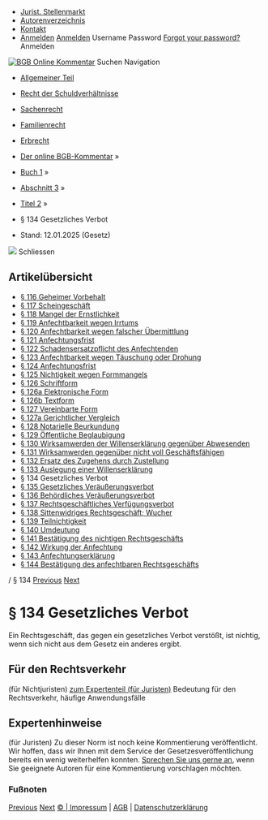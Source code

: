   * [Jurist. Stellenmarkt](https://bgb.kommentar.de/Buch-1/Abschnitt-3/Titel-2/</job-board> "Jurist. Stellenmarkt")
  * [Autorenverzeichnis](https://bgb.kommentar.de/Buch-1/Abschnitt-3/Titel-2/</Autorenverzeichnis> "Autorenverzeichnis")
  * [Kontakt](https://bgb.kommentar.de/Buch-1/Abschnitt-3/Titel-2/</Kontakt>)
  * [Anmelden](https://bgb.kommentar.de/Buch-1/Abschnitt-3/Titel-2/<#login> "show login form") [Anmelden](https://bgb.kommentar.de/Buch-1/Abschnitt-3/Titel-2/<#> "hide login form") Username Password
[Forgot your password?](https://bgb.kommentar.de/Buch-1/Abschnitt-3/Titel-2/</user/forgotpassword>) Anmelden 


[![BGB Online Kommentar](https://bgb.kommentar.de/extension/bgb/design/bgb/images/logo.png)](https://bgb.kommentar.de/Buch-1/Abschnitt-3/Titel-2/</> "BGB Online Kommentar")
Suchen
Navigation
  * [Allgemeiner Teil](https://bgb.kommentar.de/Buch-1/Abschnitt-3/Titel-2/</Buch-1>)
  * [Recht der Schuldverhältnisse](https://bgb.kommentar.de/Buch-1/Abschnitt-3/Titel-2/</Buch-2>)
  * [Sachenrecht](https://bgb.kommentar.de/Buch-1/Abschnitt-3/Titel-2/</Buch-3>)
  * [Familienrecht](https://bgb.kommentar.de/Buch-1/Abschnitt-3/Titel-2/</Buch-4>)
  * [Erbrecht](https://bgb.kommentar.de/Buch-1/Abschnitt-3/Titel-2/</Buch-5>)


  * [Der online BGB-Kommentar](https://bgb.kommentar.de/Buch-1/Abschnitt-3/Titel-2/</>) »
  * [Buch 1](https://bgb.kommentar.de/Buch-1/Abschnitt-3/Titel-2/</Buch-1>) »
  * [Abschnitt 3](https://bgb.kommentar.de/Buch-1/Abschnitt-3/Titel-2/</Buch-1/Abschnitt-3>) »
  * [Titel 2](https://bgb.kommentar.de/Buch-1/Abschnitt-3/Titel-2/</Buch-1/Abschnitt-3/Titel-2>) »
  * § 134 Gesetzliches Verbot 
  * Stand: 12.01.2025 (Gesetz) 


![](https://vg01.met.vgwort.de/na/1c9909529ead4f509072c06d9081a7d5)
Schliessen 
## Artikelübersicht
  * [ § 116 Geheimer Vorbehalt ](https://bgb.kommentar.de/Buch-1/Abschnitt-3/Titel-2/</Buch-1/Abschnitt-3/Titel-2/Geheimer-Vorbehalt>)
  * [ § 117 Scheingeschäft ](https://bgb.kommentar.de/Buch-1/Abschnitt-3/Titel-2/</Buch-1/Abschnitt-3/Titel-2/Scheingeschaeft>)
  * [ § 118 Mangel der Ernstlichkeit ](https://bgb.kommentar.de/Buch-1/Abschnitt-3/Titel-2/</Buch-1/Abschnitt-3/Titel-2/Mangel-der-Ernstlichkeit>)
  * [ § 119 Anfechtbarkeit wegen Irrtums ](https://bgb.kommentar.de/Buch-1/Abschnitt-3/Titel-2/</Buch-1/Abschnitt-3/Titel-2/Anfechtbarkeit-wegen-Irrtums>)
  * [ § 120 Anfechtbarkeit wegen falscher Übermittlung ](https://bgb.kommentar.de/Buch-1/Abschnitt-3/Titel-2/</Buch-1/Abschnitt-3/Titel-2/Anfechtbarkeit-wegen-falscher-Uebermittlung>)
  * [ § 121 Anfechtungsfrist ](https://bgb.kommentar.de/Buch-1/Abschnitt-3/Titel-2/</Buch-1/Abschnitt-3/Titel-2/Anfechtungsfrist>)
  * [ § 122 Schadensersatzpflicht des Anfechtenden ](https://bgb.kommentar.de/Buch-1/Abschnitt-3/Titel-2/</Buch-1/Abschnitt-3/Titel-2/Schadensersatzpflicht-des-Anfechtenden>)
  * [ § 123 Anfechtbarkeit wegen Täuschung oder Drohung ](https://bgb.kommentar.de/Buch-1/Abschnitt-3/Titel-2/</Buch-1/Abschnitt-3/Titel-2/Anfechtbarkeit-wegen-Taeuschung-oder-Drohung>)
  * [ § 124 Anfechtungsfrist ](https://bgb.kommentar.de/Buch-1/Abschnitt-3/Titel-2/</Buch-1/Abschnitt-3/Titel-2/Anfechtungsfrist2>)
  * [ § 125 Nichtigkeit wegen Formmangels ](https://bgb.kommentar.de/Buch-1/Abschnitt-3/Titel-2/</Buch-1/Abschnitt-3/Titel-2/Nichtigkeit-wegen-Formmangels>)
  * [ § 126 Schriftform ](https://bgb.kommentar.de/Buch-1/Abschnitt-3/Titel-2/</Buch-1/Abschnitt-3/Titel-2/Schriftform>)
  * [ § 126a Elektronische Form ](https://bgb.kommentar.de/Buch-1/Abschnitt-3/Titel-2/</Buch-1/Abschnitt-3/Titel-2/Elektronische-Form>)
  * [ § 126b Textform ](https://bgb.kommentar.de/Buch-1/Abschnitt-3/Titel-2/</Buch-1/Abschnitt-3/Titel-2/Textform>)
  * [ § 127 Vereinbarte Form ](https://bgb.kommentar.de/Buch-1/Abschnitt-3/Titel-2/</Buch-1/Abschnitt-3/Titel-2/Vereinbarte-Form>)
  * [ § 127a Gerichtlicher Vergleich ](https://bgb.kommentar.de/Buch-1/Abschnitt-3/Titel-2/</Buch-1/Abschnitt-3/Titel-2/Gerichtlicher-Vergleich>)
  * [ § 128 Notarielle Beurkundung ](https://bgb.kommentar.de/Buch-1/Abschnitt-3/Titel-2/</Buch-1/Abschnitt-3/Titel-2/Notarielle-Beurkundung>)
  * [ § 129 Öffentliche Beglaubigung ](https://bgb.kommentar.de/Buch-1/Abschnitt-3/Titel-2/</Buch-1/Abschnitt-3/Titel-2/Oeffentliche-Beglaubigung>)
  * [ § 130 Wirksamwerden der Willenserklärung gegenüber Abwesenden ](https://bgb.kommentar.de/Buch-1/Abschnitt-3/Titel-2/</Buch-1/Abschnitt-3/Titel-2/Wirksamwerden-der-Willenserklaerung-gegenueber-Abwesenden>)
  * [ § 131 Wirksamwerden gegenüber nicht voll Geschäftsfähigen ](https://bgb.kommentar.de/Buch-1/Abschnitt-3/Titel-2/</Buch-1/Abschnitt-3/Titel-2/Wirksamwerden-gegenueber-nicht-voll-Geschaeftsfaehigen>)
  * [ § 132 Ersatz des Zugehens durch Zustellung ](https://bgb.kommentar.de/Buch-1/Abschnitt-3/Titel-2/</Buch-1/Abschnitt-3/Titel-2/Ersatz-des-Zugehens-durch-Zustellung>)
  * [ § 133 Auslegung einer Willenserklärung ](https://bgb.kommentar.de/Buch-1/Abschnitt-3/Titel-2/</Buch-1/Abschnitt-3/Titel-2/Auslegung-einer-Willenserklaerung>)
  * § 134 Gesetzliches Verbot 
  * [ § 135 Gesetzliches Veräußerungsverbot ](https://bgb.kommentar.de/Buch-1/Abschnitt-3/Titel-2/</Buch-1/Abschnitt-3/Titel-2/Gesetzliches-Veraeusserungsverbot>)
  * [ § 136 Behördliches Veräußerungsverbot ](https://bgb.kommentar.de/Buch-1/Abschnitt-3/Titel-2/</Buch-1/Abschnitt-3/Titel-2/Behoerdliches-Veraeusserungsverbot>)
  * [ § 137 Rechtsgeschäftliches Verfügungsverbot ](https://bgb.kommentar.de/Buch-1/Abschnitt-3/Titel-2/</Buch-1/Abschnitt-3/Titel-2/Rechtsgeschaeftliches-Verfuegungsverbot>)
  * [ § 138 Sittenwidriges Rechtsgeschäft; Wucher ](https://bgb.kommentar.de/Buch-1/Abschnitt-3/Titel-2/</Buch-1/Abschnitt-3/Titel-2/Sittenwidriges-Rechtsgeschaeft-Wucher>)
  * [ § 139 Teilnichtigkeit ](https://bgb.kommentar.de/Buch-1/Abschnitt-3/Titel-2/</Buch-1/Abschnitt-3/Titel-2/Teilnichtigkeit>)
  * [ § 140 Umdeutung ](https://bgb.kommentar.de/Buch-1/Abschnitt-3/Titel-2/</Buch-1/Abschnitt-3/Titel-2/Umdeutung>)
  * [ § 141 Bestätigung des nichtigen Rechtsgeschäfts ](https://bgb.kommentar.de/Buch-1/Abschnitt-3/Titel-2/</Buch-1/Abschnitt-3/Titel-2/Bestaetigung-des-nichtigen-Rechtsgeschaefts>)
  * [ § 142 Wirkung der Anfechtung ](https://bgb.kommentar.de/Buch-1/Abschnitt-3/Titel-2/</Buch-1/Abschnitt-3/Titel-2/Wirkung-der-Anfechtung>)
  * [ § 143 Anfechtungserklärung ](https://bgb.kommentar.de/Buch-1/Abschnitt-3/Titel-2/</Buch-1/Abschnitt-3/Titel-2/Anfechtungserklaerung>)
  * [ § 144 Bestätigung des anfechtbaren Rechtsgeschäfts ](https://bgb.kommentar.de/Buch-1/Abschnitt-3/Titel-2/</Buch-1/Abschnitt-3/Titel-2/Bestaetigung-des-anfechtbaren-Rechtsgeschaefts>)


/ § 134 
[Previous](https://bgb.kommentar.de/Buch-1/Abschnitt-3/Titel-2/</Buch-1/Abschnitt-3/Titel-2/Auslegung-einer-Willenserklaerung> "§ 133 Auslegung einer Willenserklärung") [Next](https://bgb.kommentar.de/Buch-1/Abschnitt-3/Titel-2/</Buch-1/Abschnitt-3/Titel-2/Gesetzliches-Veraeusserungsverbot> "§ 135 Gesetzliches Veräußerungsverbot")
# § 134 Gesetzliches Verbot
Ein Rechtsgeschäft, das gegen ein gesetzliches Verbot verstößt, ist nichtig, wenn sich nicht aus dem Gesetz ein anderes ergibt.
## Für den Rechtsverkehr 
(für Nichtjuristen)
[zum Expertenteil (für Juristen)](https://bgb.kommentar.de/Buch-1/Abschnitt-3/Titel-2/<#expertenhinweise>)
Bedeutung für den Rechtsverkehr, häufige Anwendungsfälle
## Expertenhinweise
(für Juristen)
Zu dieser Norm ist noch keine Kommentierung veröffentlicht. Wir hoffen, dass wir Ihnen mit dem Service der Gesetzesveröffentlichung bereits ein wenig weiterhelfen konnten. [Sprechen Sie uns gerne an](https://bgb.kommentar.de/Buch-1/Abschnitt-3/Titel-2/</Kontakt>), wenn Sie geeignete Autoren für eine Kommentierung vorschlagen möchten. 
### Fußnoten
[Previous](https://bgb.kommentar.de/Buch-1/Abschnitt-3/Titel-2/</Buch-1/Abschnitt-3/Titel-2/Auslegung-einer-Willenserklaerung> "§ 133 Auslegung einer Willenserklärung") [Next](https://bgb.kommentar.de/Buch-1/Abschnitt-3/Titel-2/</Buch-1/Abschnitt-3/Titel-2/Gesetzliches-Veraeusserungsverbot> "§ 135 Gesetzliches Veräußerungsverbot")
[© | Impressum](https://bgb.kommentar.de/Buch-1/Abschnitt-3/Titel-2/</Kontakt>) | [AGB](https://bgb.kommentar.de/Buch-1/Abschnitt-3/Titel-2/</AGB>) | [Datenschutzerklärung](https://bgb.kommentar.de/Buch-1/Abschnitt-3/Titel-2/</Datenschutzerklaerung-fuer-Leser>)
